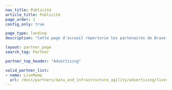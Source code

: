 ```yaml
---
nav_title: Publicité
article_title: Publicité
page_order: 1
config_only: true

page_type: landing
description: "Cette page d'accueil répertorie les partenaires de Braze (Alloys) qui proposent diverses technologies publicitaires."

layout: partner_page
search_tag: Partner

partner_top_header: "Advertising"

valid_partner_list:
- name: LiveRamp
  url: /docs/partners/data_and_infrastructure_agility/advertising/liveramp/
---
```

